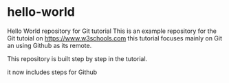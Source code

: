 # hello-world
Hello World repository for Git tutorial
This is an example repository for the Git tutoial on https://www.w3schools.com
this tutorial focuses mainly on Git an using Github as its remote.

This repository is built step by step in the tutorial.

it now includes steps for Github
